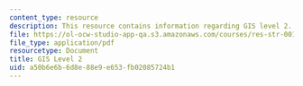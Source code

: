 ```yaml
---
content_type: resource
description: This resource contains information regarding GIS level 2.
file: https://ol-ocw-studio-app-qa.s3.amazonaws.com/courses/res-str-001-geographic-information-system-gis-tutorial-january-iap-2016/a50b6e6b6d8e88e9e653fb02085724b1_MITRES_STR_001IAP16_GISII.pdf
file_type: application/pdf
resourcetype: Document
title: GIS Level 2
uid: a50b6e6b-6d8e-88e9-e653-fb02085724b1
---
```

